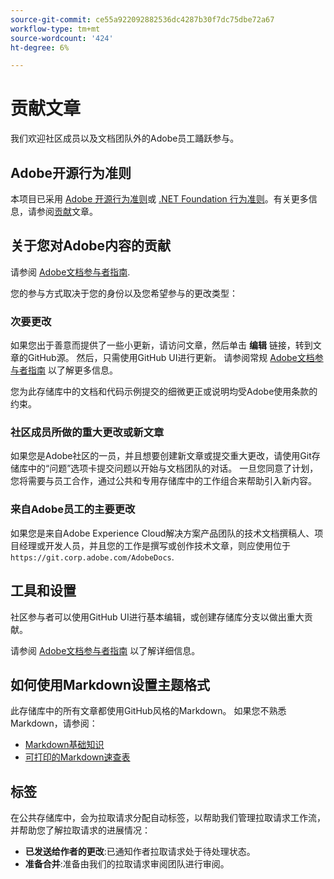 ```yaml
---
source-git-commit: ce55a922092882536dc4287b30f7dc75dbe72a67
workflow-type: tm+mt
source-wordcount: '424'
ht-degree: 6%

---
```

# 贡献文章

我们欢迎社区成员以及文档团队外的Adobe员工踊跃参与。

## Adobe开源行为准则

本项目已采用 [Adobe 开源行为准则](code-of-conduct.md)或 [.NET Foundation 行为准则](https://dotnetfoundation.org/code-of-conduct)。有关更多信息，请参阅[贡献](contributing.md)文章。

## 关于您对Adobe内容的贡献

请参阅 [Adobe文档参与者指南](https://experienceleague.adobe.com/docs/contributor/contributor-guide/introduction.html?lang=zh-Hans).

您的参与方式取决于您的身份以及您希望参与的更改类型：

### 次要更改

如果您出于善意而提供了一些小更新，请访问文章，然后单击 **编辑** 链接，转到文章的GitHub源。 然后，只需使用GitHub UI进行更新。 请参阅常规 [Adobe文档参与者指南](https://experienceleague.adobe.com/docs/contributor/contributor-guide/introduction.html?lang=zh-Hans) 以了解更多信息。

您为此存储库中的文档和代码示例提交的细微更正或说明均受Adobe使用条款的约束。

### 社区成员所做的重大更改或新文章

如果您是Adobe社区的一员，并且想要创建新文章或提交重大更改，请使用Git存储库中的“问题”选项卡提交问题以开始与文档团队的对话。 一旦您同意了计划，您将需要与员工合作，通过公共和专用存储库中的工作组合来帮助引入新内容。

<!--
If you submit a pull request with significant changes to documentation and code examples, you'll see a message in the pull request asking you to submit an online contribution license agreement (CLA). We need you to complete the online form before we can review your pull request.
-->

### 来自Adobe员工的主要更改

如果您是来自Adobe Experience Cloud解决方案产品团队的技术文档撰稿人、项目经理或开发人员，并且您的工作是撰写或创作技术文章，则应使用位于 `https://git.corp.adobe.com/AdobeDocs`.

<!--Employees from other parts of the Adobe world should use the public repo for minor updates.-->

## 工具和设置

社区参与者可以使用GitHub UI进行基本编辑，或创建存储库分支以做出重大贡献。

请参阅 [Adobe文档参与者指南](https://experienceleague.adobe.com/docs/contributor/contributor-guide/introduction.html?lang=zh-Hans) 以了解详细信息。

## 如何使用Markdown设置主题格式

此存储库中的所有文章都使用GitHub风格的Markdown。 如果您不熟悉Markdown，请参阅：

* [Markdown基础知识](https://help.github.com/articles/getting-started-with-writing-and-formatting-on-github/)
* [可打印的Markdown速查表](https://guides.github.com/pdfs/markdown-cheatsheet-online.pdf)

## 标签

在公共存储库中，会为拉取请求分配自动标签，以帮助我们管理拉取请求工作流，并帮助您了解拉取请求的进展情况：

* **已发送给作者的更改**:已通知作者拉取请求处于待处理状态。
* **准备合并**:准备由我们的拉取请求审阅团队进行审阅。
